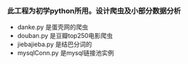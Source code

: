 ### 此工程为初学python所用。设计爬虫及小部分数据分析

* danke.py 是蛋壳网的爬虫
* douban.py 是豆瓣top250电影爬虫
* jiebajieba.py 是结巴分词的
* mysqlConn.py 是mysql链接池实例
